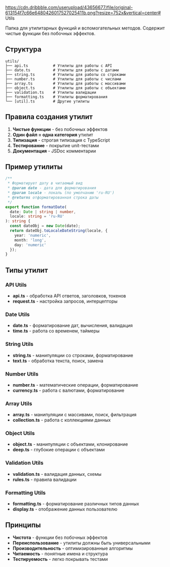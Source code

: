 https://cdn.dribbble.com/userupload/43656677/file/original-613154f7c66e6480426017527025411b.png?resize=752x&vertical=center# Utils

Папка для утилитарных функций и вспомогательных методов. Содержит чистые функции без побочных эффектов.

## Структура

```
utils/
├── api.ts           # Утилиты для работы с API
├── date.ts          # Утилиты для работы с датами
├── string.ts        # Утилиты для работы со строками
├── number.ts        # Утилиты для работы с числами
├── array.ts         # Утилиты для работы с массивами
├── object.ts        # Утилиты для работы с объектами
├── validation.ts    # Утилиты валидации
├── formatting.ts    # Утилиты форматирования
└── [util].ts        # Другие утилиты
```

## Правила создания утилит

1. **Чистые функции** - без побочных эффектов
2. **Один файл = одна категория** утилит
3. **Типизация** - строгая типизация с TypeScript
4. **Тестирование** - покрытие unit-тестами
5. **Документация** - JSDoc комментарии

## Пример утилиты

```typescript
/**
 * Форматирует дату в читаемый вид
 * @param date - дата для форматирования
 * @param locale - локаль (по умолчанию 'ru-RU')
 * @returns отформатированная строка даты
 */
export function formatDate(
  date: Date | string | number,
  locale: string = 'ru-RU'
): string {
  const dateObj = new Date(date);
  return dateObj.toLocaleDateString(locale, {
    year: 'numeric',
    month: 'long',
    day: 'numeric'
  });
}
```

## Типы утилит

### API Utils
- **api.ts** - обработка API ответов, заголовков, токенов
- **request.ts** - настройка запросов, интерцепторы

### Date Utils
- **date.ts** - форматирование дат, вычисления, валидация
- **time.ts** - работа со временем, таймеры

### String Utils
- **string.ts** - манипуляции со строками, форматирование
- **text.ts** - обработка текста, поиск, замена

### Number Utils
- **number.ts** - математические операции, форматирование
- **currency.ts** - работа с валютами, форматирование

### Array Utils
- **array.ts** - манипуляции с массивами, поиск, фильтрация
- **collection.ts** - работа с коллекциями данных

### Object Utils
- **object.ts** - манипуляции с объектами, клонирование
- **deep.ts** - глубокие операции с объектами

### Validation Utils
- **validation.ts** - валидация данных, схемы
- **rules.ts** - правила валидации

### Formatting Utils
- **formatting.ts** - форматирование различных типов данных
- **display.ts** - отображение данных пользователю

## Принципы

- **Чистота** - функции без побочных эффектов
- **Переиспользование** - утилиты должны быть универсальными
- **Производительность** - оптимизированные алгоритмы
- **Читаемость** - понятные имена и структура
- **Тестируемость** - легко покрывать тестами
